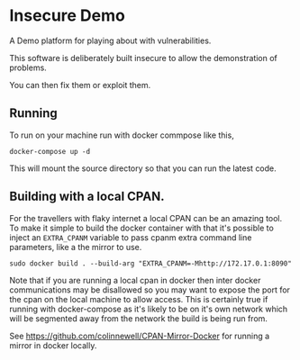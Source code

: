 # Insecure Demo

A Demo platform for playing about with vulnerabilities.

This software is deliberately built insecure to allow the demonstration of
problems.

You can then fix them or exploit them.

## Running

To run on your machine run with docker commpose like this,

    docker-compose up -d

This will mount the source directory so that you can run the latest code.

## Building with a local CPAN.

For the travellers with flaky internet a local CPAN can be an amazing tool.
To make it simple to build the docker container with that it's possible to
inject an `EXTRA_CPANM` variable to pass cpanm extra command line parameters,
like a the mirror to use.

    sudo docker build . --build-arg "EXTRA_CPANM=-Mhttp://172.17.0.1:8090"

Note that if you are running a local cpan in docker then inter docker
communications may be disallowed so you may want to expose the port for
the cpan on the local machine to allow access.  This is certainly true
if running with docker-compose as it's likely to be on it's own network
which will be segmented away from the network the build is being run from.

See https://github.com/colinnewell/CPAN-Mirror-Docker for running a mirror
in docker locally.
